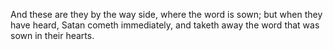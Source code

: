 And these are they by the way side, where the word is sown; but when they have heard, Satan cometh immediately, and taketh away the word that was sown in their hearts.

